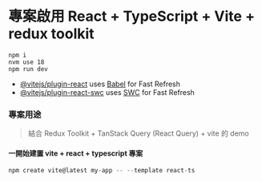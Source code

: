 # 專案啟用 React + TypeScript + Vite + redux toolkit

```
npm i
nvm use 18
npm run dev

```

- [@vitejs/plugin-react](https://github.com/vitejs/vite-plugin-react/blob/main/packages/plugin-react) uses [Babel](https://babeljs.io/) for Fast Refresh
- [@vitejs/plugin-react-swc](https://github.com/vitejs/vite-plugin-react/blob/main/packages/plugin-react-swc) uses [SWC](https://swc.rs/) for Fast Refresh

### 專案用途

> 結合 Redux Toolkit + TanStack Query (React Query) + vite 的 demo

#### 一開始建置 vite + react + typescript 專案

```js
npm create vite@latest my-app -- --template react-ts
```
